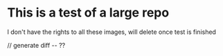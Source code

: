 # This is a test of a large repo
I don't have the rights to all these images, will delete once test is finished

// generate diff -- ??
